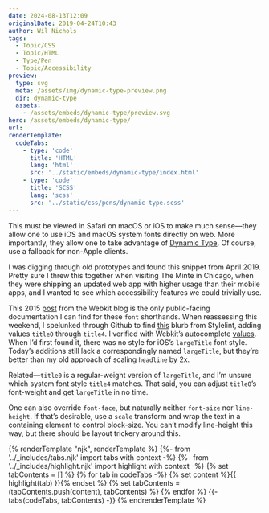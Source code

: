 ```yaml
---
date: 2024-08-13T12:09
originalDate: 2019-04-24T10:43
author: Wil Nichols
tags:
  - Topic/CSS
  - Topic/HTML
  - Type/Pen
  - Topic/Accessibility
preview: 
  type: svg
  meta: /assets/img/dynamic-type-preview.png
  dir: dynamic-type
  assets: 
    - /assets/embeds/dynamic-type/preview.svg
hero: /assets/embeds/dynamic-type/
url: 
renderTemplate:
  codeTabs: 
    - type: 'code'
      title: 'HTML'
      lang: 'html'
      src: '../static/embeds/dynamic-type/index.html'
    - type: 'code'
      title: 'SCSS'
      lang: 'scss'
      src: '../static/css/pens/dynamic-type.scss'
---
```

This must be viewed in Safari on macOS or iOS to make much sense—they allow one to use iOS and macOS system fonts directly on web. More importantly, they allow one to take advantage of [Dynamic Type](https://developer.apple.com/design/human-interface-guidelines/typography). Of course, use a fallback for non-Apple clients.

I was digging through old prototypes and found this snippet from April 2019. Pretty sure I threw this together when visiting The Minte in Chicago, when they were shipping an updated web app with higher usage than their mobile apps, and I wanted to see which accessibility features we could trivially use. 

This 2015 [post](https://webkit.org/blog/3709/using-the-system-font-in-web-content/) from the Webkit blog is the only public-facing documentation I can find for these `font` shorthands. When reassessing this weekend, I spelunked through Github to find [this](https://github.com/stylelint/stylelint/blob/ee3118d2460cddf469f959b5438d8aeab7e9584e/lib/reference/keywords.mjs#L29) blurb from Stylelint, adding values `title0` through `title4`. I verified with Webkit’s autocomplete [values](https://github.com/WebKit/WebKit/blob/7828ff0e5c37f0f9824cf3fd8633e16f34545d76/Source/WebInspectorUI/UserInterface/Models/CSSKeywordCompletions.js#L629). When I’d first found it, there was no style for iOS’s `largeTitle` font style. Today’s additions still lack a correspondingly named `largeTitle`, but they’re better than my old approach of scaling `headline` by 2x.

Related—`title0` is a regular-weight version of `largeTitle`, and I’m unsure which system font style `title4` matches. That said, you can adjust `title0`’s font-weight and get `largeTitle` in no time.

One can also override `font-face`, but naturally neither `font-size` nor `line-height`. If that’s desirable, use a `scale` transform and wrap the text in a containing element to control block-size. You can’t modify line-height this way, but there should be layout trickery around this. 

{% renderTemplate "njk", renderTemplate %}
  {%- from '../_includes/tabs.njk' import tabs with context -%}
  {%- from '../_includes/highlight.njk' import highlight with context -%}
  {% set tabContents = [] %}
  {% for tab in codeTabs -%}
      {% set content %}{{ highlight(tab) }}{% endset %}
      {% set tabContents = (tabContents.push(content), tabContents) %}
  {% endfor %}
  {{- tabs(codeTabs, tabContents) -}}
{% endrenderTemplate %}
